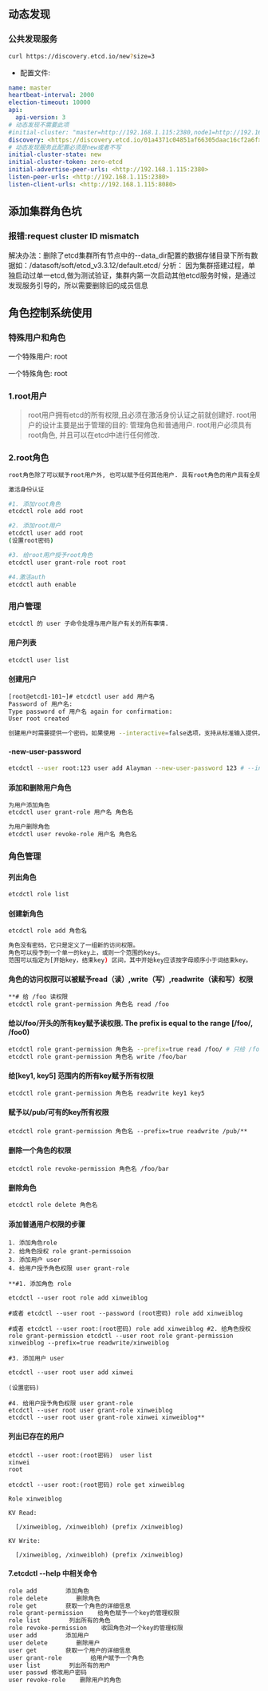 ## 动态发现

### 公共发现服务

```bash
curl https://discovery.etcd.io/new?size=3
```

- 配置文件:

```yaml
name: master
heartbeat-interval: 2000
election-timeout: 10000
api:
  api-version: 3
# 动态发现不需要此项
#initial-cluster: "master=http://192.168.1.115:2380,node1=http://192.168.1.132:2381"
discovery: <https://discovery.etcd.io/01a4371c04851af66305daac16cf2a6f>
# 动态发现服务此配置必须是new或者不写
initial-cluster-state: new
initial-cluster-token: zero-etcd
initial-advertise-peer-urls: <http://192.168.1.115:2380>
listen-peer-urls: <http://192.168.1.115:2380>
listen-client-urls: <http://192.168.1.115:8080>
```

## 添加集群角色坑

### 报错:request cluster ID mismatch

解决办法：删除了etcd集群所有节点中的--data_dir配置的数据存储目录下所有数据如：/datasoft/soft/etcd_v3.3.12/default.etcd/ 分析： 因为集群搭建过程，单独启动过单一etcd,做为测试验证，集群内第一次启动其他etcd服务时候，是通过发现服务引导的，所以需要删除旧的成员信息

## 角色控制系统使用

### 特殊用户和角色

一个特殊用户: root

一个特殊角色: root

### 1.root用户

> root用户拥有etcd的所有权限,且必须在激活身份认证之前就创建好. root用户的设计主要是出于管理的目的: 管理角色和普通用户. root用户必须具有root角色, 并且可以在etcd中进行任何修改.


### 2.root角色

```bash
root角色除了可以赋予root用户外, 也可以赋予任何其他用户. 具有root角色的用户具有全局读写访问权限, 并且还具有更新集群的权限. 另外, root角色授予常规集群维护的特权, 包括修改及群成员的资格, 对存储进行碎片整理以及拍摄快照.

激活身份认证

#1. 添加root角色
etcdctl role add root

#2. 添加root用户
etcdctl user add root
(设置root密码)

#3. 给root用户授予root角色
etcdctl user grant-role root root

#4.激活auth
etcdctl auth enable
```

### 用户管理

```bash
etcdctl 的 user 子命令处理与用户账户有关的所有事情.
```

#### 用户列表

```bash
etcdctl user list
```

#### 创建用户

```bash
[root@etcd1-101~]# etcdctl user add 用户名
Password of 用户名:
Type password of 用户名 again for confirmation:
User root created

创建用户时需要提供一个密码，如果使用 --interactive=false选项，支持从标准输入提供，也可以使用 --new-user-password 选项提供
```

#### -new-user-password

```bash
etcdctl --user root:123 user add Alayman --new-user-password 123 # --interactive=false etcdctl --interactive=false --user root:123 user passwd xinwei < /etc/etcd/passwd/xinwei
```

#### 添加和删除用户角色

```bash
为用户添加角色
etcdctl user grant-role 用户名 角色名

为用户删除角色
etcdctl user revoke-role 用户名 角色名
```

### 角色管理

#### 列出角色

```bash
etcdctl role list
```

#### 创建新角色

```bash
etcdctl role add 角色名

角色没有密码，它只是定义了一组新的访问权限。
角色可以授予到一个单一的key上，或则一个范围的keys。
范围可以指定为[开始key，结束key) 区间，其中开始key应该按字母顺序小于词结束key。
```

#### 角色的访问权限可以被赋予read（读）,write（写）,readwrite（读和写）权限

```bash
**# 给 /foo 读权限
etcdctl role grant-permission 角色名 read /foo
```

#### 给以/foo/开头的所有key赋予读权限. The prefix is equal to the range [/foo/, /foo0)

```bash
etcdctl role grant-permission 角色名 --prefix=true read /foo/ # 只给 /foo/bar 赋予写权限
etcdctl role grant-permission 角色名 write /foo/bar
```

#### 给[key1, key5] 范围内的所有key赋予所有权限

```bash
etcdctl role grant-permission 角色名 readwrite key1 key5
```

#### 赋予以/pub/可有的key所有权限

```
etcdctl role grant-permission 角色名 --prefix=true readwrite /pub/**
```

#### 删除一个角色的权限

```
etcdctl role revoke-permission 角色名 /foo/bar
```

#### 删除角色

```bash
etcdctl role delete 角色名
```

#### 添加普通用户权限的步骤

```
1. 添加角色role
2. 给角色授权 role grant-permissoion
3. 添加用户 user
4. 给用户授予角色权限 user grant-role

**#1. 添加角色 role

etcdctl --user root role add xinweiblog

#或者 etcdctl --user root --password (root密码) role add xinweiblog

#或者 etcdctl --user root:(root密码) role add xinweiblog #2. 给角色授权 role grant-permission etcdctl --user root role grant-permission xinweiblog --prefix=true readwrite/xinweiblog

#3. 添加用户 user

etcdctl --user root user add xinwei

(设置密码)

#4. 给用户授予角色权限 user grant-role
etcdctl --user root user grant-role xinweiblog
etcdctl --user root user grant-role xinwei xinweiblog**
```

#### 列出已存在的用户

```
etcdctl --user root:(root密码)  user list
xinwei
root

etcdctl --user root:(root密码) role get xinweiblog

Role xinweiblog

KV Read:

  [/xinweiblog, /xinweibloh) (prefix /xinweiblog)

KV Write:

  [/xinweiblog, /xinweibloh) (prefix /xinweiblog)
```

#### 7.etcdctl --help 中相关命令

```bash
role add        添加角色
role delete        删除角色
role get        获取一个角色的详细信息
role grant-permission    给角色赋予一个key的管理权限
role list        列出所有的角色
role revoke-permission    收回角色对一个key的管理权限
user add        添加用户
user delete        删除用户
user get        获取一个用户的详细信息
user grant-role        给用户赋予一个角色
user list        列出所有的用户
user passwd 修改用户密码
user revoke-role    删除用户的角色
```
